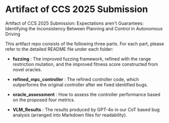 # Artifact of CCS 2025 Submission

Artifact of CCS 2025 Submission: Expectations aren't Guarantees: Identifying the Inconsistency Between Planning and Control in Autonomous Driving

This artifact repo consists of the following three parts. For each part, please refer to the detailed README file under each folder:

 - **fuzzing** : The improved fuzzing framework, refined with the range restriction mutation, and the improved fitness score constructed from novel oracles.

 - **refined_mpc_controller** : The refined controller code, which outperforms the original controller after we fixed identified bugs.

 - **oracle_assessment** : How to assess the controller performance based on the proposed four metrics.

 - **VLM_Results** : The results produced by GPT-4o in our CoT based bug analysis (arranged into Markdown files for readability).

